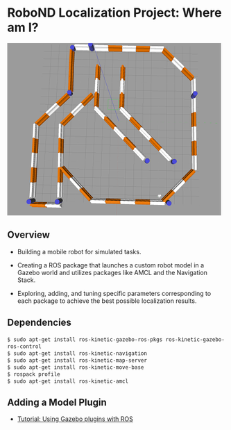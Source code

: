 # RoboND Localization Project: Where am I?

![](images/gazebo-track.png)

## Overview

- Building a mobile robot for simulated tasks.

- Creating a ROS package that launches a custom robot model in a Gazebo world and utilizes packages like AMCL and the Navigation Stack.

- Exploring, adding, and tuning specific parameters corresponding to each package to achieve the best possible localization results.

## Dependencies

```
$ sudo apt-get install ros-kinetic-gazebo-ros-pkgs ros-kinetic-gazebo-ros-control
$ sudo apt-get install ros-kinetic-navigation
$ sudo apt-get install ros-kinetic-map-server
$ sudo apt-get install ros-kinetic-move-base
$ rospack profile
$ sudo apt-get install ros-kinetic-amcl
```

## Adding a Model Plugin

- [Tutorial: Using Gazebo plugins with ROS](http://gazebosim.org/tutorials?tut=ros_gzplugins)
